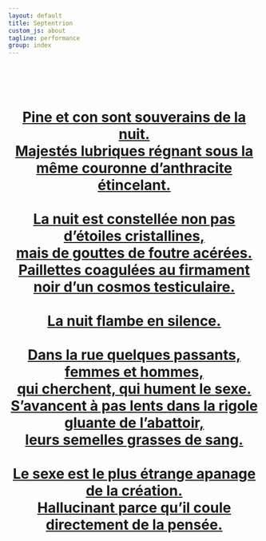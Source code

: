 ```yaml
---
layout: default
title: Septentrion
custom_js: about
tagline: performance
group: index
---
```


<br /><br /><br />
<center>
<a href="http://hijos-de-puta.bandcamp.com">
  <h1>
    Pine et con sont souverains de la nuit.<br />
    Majestés lubriques régnant sous la même couronne d’anthracite<br />étincelant.<br />
    <br />
    La nuit est constellée non pas d’étoiles cristallines,<br />
    mais de gouttes de foutre acérées.<br />
    Paillettes coagulées au firmament noir d’un cosmos testiculaire.<br />
    <br />
    La nuit flambe en silence.<br />
    <br />
    Dans la rue quelques passants, femmes et hommes,<br />
    qui cherchent, qui hument le sexe.<br />
    S’avancent à pas lents dans la rigole gluante de l’abattoir,<br />
    leurs semelles grasses de sang.<br />
    <br />
    Le sexe est le plus étrange apanage de la création.<br />
    Hallucinant parce qu’il coule directement de la pensée.
  </h1>
</a>